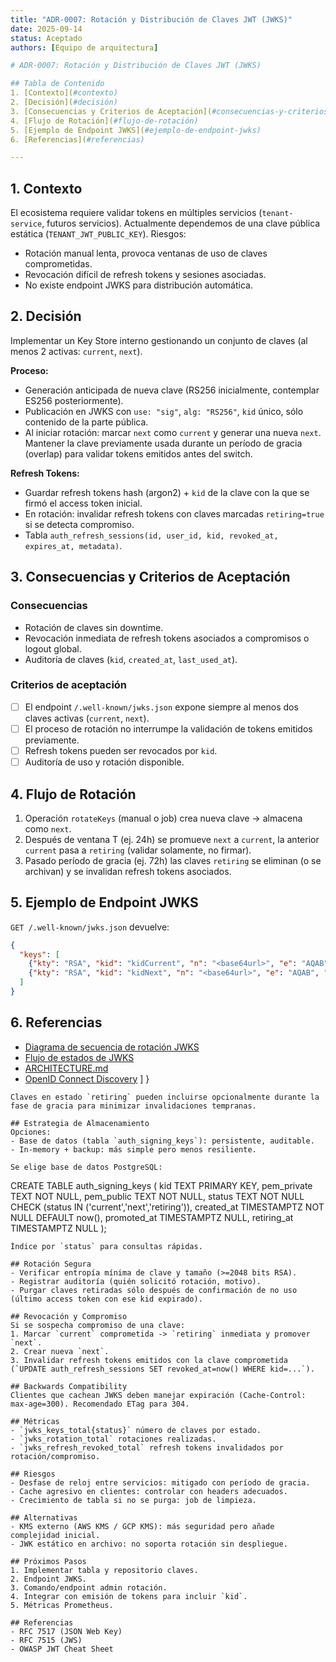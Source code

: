 ```yaml
---
title: "ADR-0007: Rotación y Distribución de Claves JWT (JWKS)"
date: 2025-09-14
status: Aceptado
authors: [Equipo de arquitectura]

# ADR-0007: Rotación y Distribución de Claves JWT (JWKS)

## Tabla de Contenido
1. [Contexto](#contexto)
2. [Decisión](#decisión)
3. [Consecuencias y Criterios de Aceptación](#consecuencias-y-criterios-de-aceptación)
4. [Flujo de Rotación](#flujo-de-rotación)
5. [Ejemplo de Endpoint JWKS](#ejemplo-de-endpoint-jwks)
6. [Referencias](#referencias)

---
```


## 1. Contexto
El ecosistema requiere validar tokens en múltiples servicios (`tenant-service`, futuros servicios). Actualmente dependemos de una clave pública estática (`TENANT_JWT_PUBLIC_KEY`). Riesgos:
- Rotación manual lenta, provoca ventanas de uso de claves comprometidas.
- Revocación difícil de refresh tokens y sesiones asociadas.
- No existe endpoint JWKS para distribución automática.

## 2. Decisión
Implementar un Key Store interno gestionando un conjunto de claves (al menos 2 activas: `current`, `next`).

**Proceso:**
- Generación anticipada de nueva clave (RS256 inicialmente, contemplar ES256 posteriormente).
- Publicación en JWKS con `use: "sig"`, `alg: "RS256"`, `kid` único, sólo contenido de la parte pública.
- Al iniciar rotación: marcar `next` como `current` y generar una nueva `next`. Mantener la clave previamente usada durante un período de gracia (overlap) para validar tokens emitidos antes del switch.

**Refresh Tokens:**
- Guardar refresh tokens hash (argon2) + `kid` de la clave con la que se firmó el access token inicial.
- En rotación: invalidar refresh tokens con claves marcadas `retiring=true` si se detecta compromiso.
- Tabla `auth_refresh_sessions(id, user_id, kid, revoked_at, expires_at, metadata)`.

## 3. Consecuencias y Criterios de Aceptación
### Consecuencias
- Rotación de claves sin downtime.
- Revocación inmediata de refresh tokens asociados a compromisos o logout global.
- Auditoría de claves (`kid`, `created_at`, `last_used_at`).

### Criterios de aceptación
- [ ] El endpoint `/.well-known/jwks.json` expone siempre al menos dos claves activas (`current`, `next`).
- [ ] El proceso de rotación no interrumpe la validación de tokens emitidos previamente.
- [ ] Refresh tokens pueden ser revocados por `kid`.
- [ ] Auditoría de uso y rotación disponible.

## 4. Flujo de Rotación
1. Operación `rotateKeys` (manual o job) crea nueva clave -> almacena como `next`.
2. Después de ventana T (ej. 24h) se promueve `next` a `current`, la anterior `current` pasa a `retiring` (validar solamente, no firmar).
3. Pasado período de gracia (ej. 72h) las claves `retiring` se eliminan (o se archivan) y se invalidan refresh tokens asociados.

## 5. Ejemplo de Endpoint JWKS
`GET /.well-known/jwks.json` devuelve:

```json
{
  "keys": [
    {"kty": "RSA", "kid": "kidCurrent", "n": "<base64url>", "e": "AQAB", "alg": "RS256", "use": "sig"},
    {"kty": "RSA", "kid": "kidNext", "n": "<base64url>", "e": "AQAB", "alg": "RS256", "use": "sig"}
  ]
}
```

## 6. Referencias
- [Diagrama de secuencia de rotación JWKS](../diagrams/jwks-rotation-sequence.mmd)
- [Flujo de estados de JWKS](../diagrams/jwks-rotation-state.mmd)
- [ARCHITECTURE.md](../../../ARCHITECTURE.md)
- [OpenID Connect Discovery](https://openid.net/specs/openid-connect-discovery-1_0.html)
  ]
}
```
Claves en estado `retiring` pueden incluirse opcionalmente durante la fase de gracia para minimizar invalidaciones tempranas.

## Estrategia de Almacenamiento
Opciones:
- Base de datos (tabla `auth_signing_keys`): persistente, auditable.
- In-memory + backup: más simple pero menos resiliente.

Se elige base de datos PostgreSQL:
```
CREATE TABLE auth_signing_keys (
  kid TEXT PRIMARY KEY,
  pem_private TEXT NOT NULL,
  pem_public TEXT NOT NULL,
  status TEXT NOT NULL CHECK (status IN ('current','next','retiring')),
  created_at TIMESTAMPTZ NOT NULL DEFAULT now(),
  promoted_at TIMESTAMPTZ NULL,
  retiring_at TIMESTAMPTZ NULL
);
```
Índice por `status` para consultas rápidas.

## Rotación Segura
- Verificar entropía mínima de clave y tamaño (>=2048 bits RSA).
- Registrar auditoría (quién solicitó rotación, motivo).
- Purgar claves retiradas sólo después de confirmación de no uso (último access token con ese kid expirado).

## Revocación y Compromiso
Si se sospecha compromiso de una clave:
1. Marcar `current` comprometida -> `retiring` inmediata y promover `next`.
2. Crear nueva `next`.
3. Invalidar refresh tokens emitidos con la clave comprometida (`UPDATE auth_refresh_sessions SET revoked_at=now() WHERE kid=...`).

## Backwards Compatibility
Clientes que cachean JWKS deben manejar expiración (Cache-Control: max-age=300). Recomendado ETag para 304.

## Métricas
- `jwks_keys_total{status}` número de claves por estado.
- `jwks_rotation_total` rotaciones realizadas.
- `jwks_refresh_revoked_total` refresh tokens invalidados por rotación/compromiso.

## Riesgos
- Desfase de reloj entre servicios: mitigado con período de gracia.
- Cache agresivo en clientes: controlar con headers adecuados.
- Crecimiento de tabla si no se purga: job de limpieza.

## Alternativas
- KMS externo (AWS KMS / GCP KMS): más seguridad pero añade complejidad inicial.
- JWK estático en archivo: no soporta rotación sin despliegue.

## Próximos Pasos
1. Implementar tabla y repositorio claves.
2. Endpoint JWKS.
3. Comando/endpoint admin rotación.
4. Integrar con emisión de tokens para incluir `kid`.
5. Métricas Prometheus.

## Referencias
- RFC 7517 (JSON Web Key)
- RFC 7515 (JWS)
- OWASP JWT Cheat Sheet
